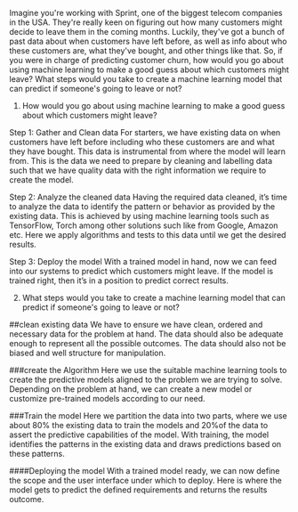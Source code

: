 Imagine you're working with Sprint, one of the biggest telecom companies in the USA. They're really keen on figuring out how many customers might decide to leave them in the coming months. Luckily, they've got a bunch of past data about when customers have left before, as well as info about who these customers are, what they've bought, and other things like that. So, if you were in charge of predicting customer churn, how would you go about using machine learning to make a good guess about which customers might leave? What steps would you take to create a machine learning model that can predict if someone's going to leave or not?
1.	How would you go about using machine learning to make a good guess about which customers might leave?

Step 1: Gather and Clean data
For starters, we have existing data on when customers have left before including who these customers are and what they have bought. This data is instrumental from where the model will learn from. This is the data we need to prepare by cleaning and labelling data such that we have quality data with the right information we require to create the model.

Step 2: Analyze the cleaned data
Having the required data cleaned, it’s time to analyze the data to identify the pattern or behavior as provided by the existing data. This is achieved by using machine learning tools such as TensorFlow, Torch among other solutions such like from Google, Amazon etc. Here we apply algorithms and tests to this data until we get the desired results.

Step 3: Deploy the model
With a trained model in hand, now we can feed into our systems to predict which customers might leave. If the model is trained right, then it’s in a position to predict correct results.

2.	What steps would you take to create a machine learning model that can predict if someone's going to leave or not?

##clean existing data
We have to ensure we have clean, ordered and necessary data for the problem at hand. The data should also be adequate enough to represent all the possible outcomes. The data should also not be biased and well structure for manipulation.

###create the Algorithm
Here we use the suitable machine learning tools to create the predictive models aligned to the problem we are trying to solve. Depending on the problem at hand, we can create a new model or customize pre-trained models according to our need.

###Train the model
Here we partition the data into two parts, where we use about 80% the existing data to train the models and 20%of the data to assert the predictive capabilities of the model. With training, the model identifies the patterns in the existing data and draws predictions based on these patterns.

####Deploying the model
With a trained model ready, we can now define the scope and the user interface under which to deploy. Here is where the model gets to predict the defined requirements and returns the results outcome.